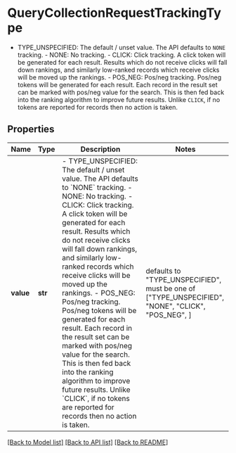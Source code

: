 # QueryCollectionRequestTrackingType

 - TYPE_UNSPECIFIED: The default / unset value. The API defaults to `NONE` tracking.  - NONE: No tracking.  - CLICK: Click tracking.  A click token will be generated for each result. Results which do not receive clicks will fall down rankings, and similarly low-ranked records which receive clicks will be moved up the rankings.  - POS_NEG: Pos/neg tracking.  Pos/neg tokens will be generated for each result. Each record in the result set can be marked with pos/neg value for the search. This is then fed back into the ranking algorithm to improve future results. Unlike `CLICK`, if no tokens are reported for records then no action is taken.

## Properties
Name | Type | Description | Notes
------------ | ------------- | ------------- | -------------
**value** | **str** |  - TYPE_UNSPECIFIED: The default / unset value. The API defaults to &#x60;NONE&#x60; tracking.  - NONE: No tracking.  - CLICK: Click tracking.  A click token will be generated for each result. Results which do not receive clicks will fall down rankings, and similarly low-ranked records which receive clicks will be moved up the rankings.  - POS_NEG: Pos/neg tracking.  Pos/neg tokens will be generated for each result. Each record in the result set can be marked with pos/neg value for the search. This is then fed back into the ranking algorithm to improve future results. Unlike &#x60;CLICK&#x60;, if no tokens are reported for records then no action is taken. | defaults to "TYPE_UNSPECIFIED",  must be one of ["TYPE_UNSPECIFIED", "NONE", "CLICK", "POS_NEG", ]

[[Back to Model list]](../README.md#documentation-for-models) [[Back to API list]](../README.md#documentation-for-api-endpoints) [[Back to README]](../README.md)


